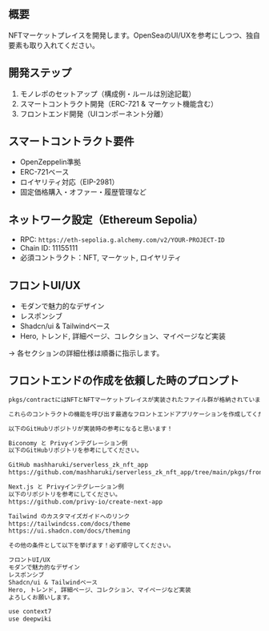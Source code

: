 ## 概要

NFTマーケットプレイスを開発します。OpenSeaのUI/UXを参考にしつつ、独自要素も取り入れてください。

## 開発ステップ

1. モノレポのセットアップ（構成例・ルールは別途記載）
2. スマートコントラクト開発（ERC-721 & マーケット機能含む）
3. フロントエンド開発（UIコンポーネント分離）

## スマートコントラクト要件
- OpenZeppelin準拠
- ERC-721ベース
- ロイヤリティ対応（EIP-2981）
- 固定価格購入・オファー・履歴管理など

## ネットワーク設定（Ethereum Sepolia）
- RPC: `https://eth-sepolia.g.alchemy.com/v2/YOUR-PROJECT-ID`
- Chain ID: 11155111
- 必須コントラクト：NFT, マーケット, ロイヤリティ

## フロントUI/UX
- モダンで魅力的なデザイン
- レスポンシブ
- Shadcn/ui & Tailwindベース
- Hero, トレンド, 詳細ページ、コレクション、マイページなど実装

→ 各セクションの詳細仕様は順番に指示します。


## フロントエンドの作成を依頼した時のプロンプト

```markdown
pkgs/contractにはNFTとNFTマーケットプレイスが実装されたファイル群が格納されています。

これらのコントラクトの機能を呼び出す最適なフロントエンドアプリケーションを作成してください。

以下のGitHubリポジトリが実装時の参考になると思います！

Biconomy と Privyインテグレーション例
以下のGitHubリポジトリを参考にしてください。

GitHub mashharuki/serverless_zk_nft_app
https://github.com/mashharuki/serverless_zk_nft_app/tree/main/pkgs/frontend

Next.js と Privyインテグレーション例
以下のリポジトリを参考にしてください。
https://github.com/privy-io/create-next-app

Tailwind のカスタマイズガイドへのリンク
https://tailwindcss.com/docs/theme
https://ui.shadcn.com/docs/theming

その他の条件として以下を挙げます！必ず順守してください。

フロントUI/UX
モダンで魅力的なデザイン
レスポンシブ
Shadcn/ui & Tailwindベース
Hero, トレンド, 詳細ページ、コレクション、マイページなど実装
よろしくお願いします。

use context7
use deepwiki
```